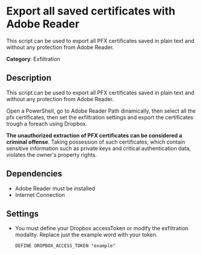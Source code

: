 # Export all saved certificates with Adobe Reader

This script can be used to export all PFX certificates saved in plain text and without any protection from Adobe Reader.

**Category**: Exfiltration

## Description

This script can be used to export all PFX certificates saved in plain text and without any protection from Adobe Reader.

Open a PowerShell, go to Adobe Reader Path dinamically, then select all the pfx certificates, then set the exfiltration settings and export the certificates trough a foreach using Dropbox.

**The unauthorized extraction of PFX certificates can be considered a criminal offense**. Taking possession of such certificates, which contain sensitive information such as private keys and critical authentication data, violates the owner's property rights.

## Dependencies

* Adobe Reader must be installed
* Internet Connection

## Settings

- You must define your Dropbox accessToken or modify the exfiltration modality. Replace just the example word with your token.

    `DEFINE DROPBOX_ACCESS_TOKEN "example"`